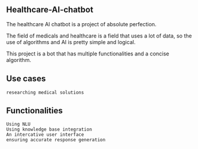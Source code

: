 ## Healthcare-AI-chatbot

The healthcare AI chatbot is a project of absolute perfection.

The field of medicals and healthcare is a field that uses a lot of data, so the use of algorithms and AI is pretty simple and logical.

This project is a bot that has multiple functionalities and a concise algorithm.


## Use cases
    researching medical solutions
    

## Functionalities
    Using NLU
    Using knowledge base integration
    An intercative user interface
    ensuring accurate response generation
